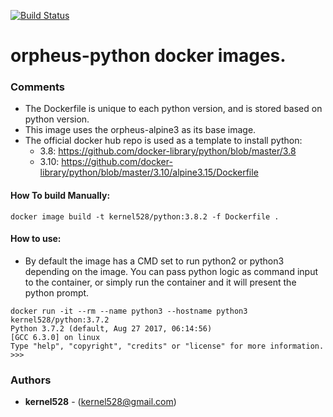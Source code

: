[![Build Status](http://drone.kernelsanders.biz/api/badges/kernel528/python-docker/status.svg)](http://drone.kernelsanders.biz/kernel528/python-docker)

# orpheus-python docker images.

### Comments
* The Dockerfile is unique to each python version, and is stored based on python version.
* This image uses the orpheus-alpine3 as its base image.
* The official docker hub repo is used as a template to install python:  
  * 3.8: https://github.com/docker-library/python/blob/master/3.8
  * 3.10: https://github.com/docker-library/python/blob/master/3.10/alpine3.15/Dockerfile

#### How To build Manually:
``docker image build -t kernel528/python:3.8.2 -f Dockerfile .``

#### How to use:
* By default the image has a CMD set to run python2 or python3 depending on the image.  You can pass python logic as command input to the container, or simply run the container and it will present the python prompt.


```
docker run -it --rm --name python3 --hostname python3 kernel528/python:3.7.2
Python 3.7.2 (default, Aug 27 2017, 06:14:56)
[GCC 6.3.0] on linux
Type "help", "copyright", "credits" or "license" for more information.
>>>
```

### Authors
* **kernel528** - (kernel528@gmail.com)
